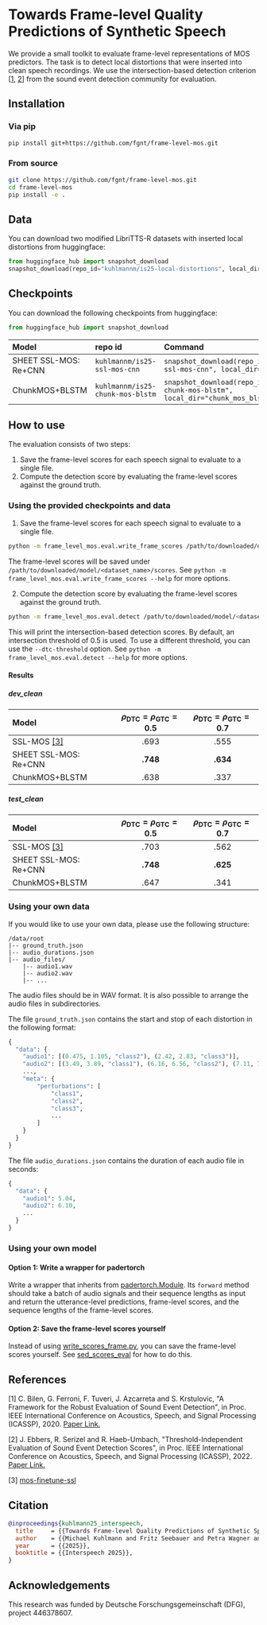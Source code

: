 # Towards Frame-level Quality Predictions of Synthetic Speech

We provide a small toolkit to evaluate frame-level representations of MOS predictors.
The task is to detect local distortions that were inserted into clean speech recordings.
We use the intersection-based detection criterion [[1](#1), [2](#2)] from the sound event detection community for evaluation.

## Installation
### Via pip
```bash
pip install git+https://github.com/fgnt/frame-level-mos.git
```

### From source
```bash
git clone https://github.com/fgnt/frame-level-mos.git
cd frame-level-mos
pip install -e .
```

## Data

You can download two modified LibriTTS-R datasets with inserted local distortions from huggingface:
```python
from huggingface_hub import snapshot_download
snapshot_download(repo_id="kuhlmannm/is25-local-distortions", local_dir="is25_local_distortions", repo_type="dataset", ignore_ptterns=["*.txt"])
```

## Checkpoints

You can download the following checkpoints from huggingface:
```python
from huggingface_hub import snapshot_download
```

|Model|repo id|Command|
|:----|:------|:------|
|SHEET SSL-MOS: Re+CNN|`kuhlmannm/is25-ssl-mos-cnn`|```snapshot_download(repo_id="kuhlmannm/is25-ssl-mos-cnn", local_dir="ssl_mos_cnn")```|
|ChunkMOS+BLSTM|`kuhlmannm/is25-chunk-mos-blstm`|```snapshot_download(repo_id="kuhlmannm/is25-chunk-mos-blstm", local_dir="chunk_mos_blstm")```|

## How to use

The evaluation consists of two steps:
1. Save the frame-level scores for each speech signal to evaluate to a single file.
2. Compute the detection score by evaluating the frame-level scores against the ground truth.

### Using the provided checkpoints and data

1. Save the frame-level scores for each speech signal to evaluate to a single file.
```bash
python -m frame_level_mos.eval.write_frame_scores /path/to/downloaded/data/<dataset_name> /path/to/downloaded/model
```
The frame-level scores will be saved under `/path/to/downloaded/model/<dataset_name>/scores`.
See `python -m frame_level_mos.eval.write_frame_scores --help` for more options.

2. Compute the detection score by evaluating the frame-level scores against the ground truth.
```bash
python -m frame_level_mos.eval.detect /path/to/downloaded/model/<dataset_name>
```
This will print the intersection-based detection scores.
By default, an intersection threshold of 0.5 is used.
To use a different threshold, you can use the `--dtc-threshold` option.
See `python -m frame_level_mos.eval.detect --help` for more options.

#### Results

##### dev_clean
|Model|$\rho_\mathrm{DTC}=\rho_\mathrm{GTC}=0.5$|$\rho_\mathrm{DTC}=\rho_\mathrm{GTC}=0.7$|
|:----|:--------:|:--------:|
|SSL-MOS [[3]](#3)|.693|.555|
|SHEET SSL-MOS: Re+CNN|**.748**|**.634**|
|ChunkMOS+BLSTM|.638|.337|

##### test_clean
|Model|$\rho_\mathrm{DTC}=\rho_\mathrm{GTC}=0.5$|$\rho_\mathrm{DTC}=\rho_\mathrm{GTC}=0.7$|
|:----|:--------:|:--------:|
|SSL-MOS [[3]](#3)|.703|.562|
|SHEET SSL-MOS: Re+CNN|**.748**|**.625**|
|ChunkMOS+BLSTM|.647|.341|

### Using your own data

If you would like to use your own data, please use the following structure:
```
/data/root
|-- ground_truth.json
|-- audio_durations.json
|-- audio_files/
    |-- audio1.wav
    |-- audio2.wav
    |-- ...
```
The audio files should be in WAV format.
It is also possible to arrange the audio files in subdirectories.

The file `ground_truth.json` contains the start and stop of each distortion in the following format:
```python
{
  "data": {
    "audio1": [(0.475, 1.105, "class2"), (2.42, 2.83, "class3")],
    "audio2": [(3.49, 3.89, "class1"), (6.16, 6.56, "class2"), (7.11, 7.51, "class1")],
    ...,
    "meta": {
        "perturbations": [
            "class1",
            "class2",
            "class3",
            ...
        ]
    }
  }
}
```

The file `audio_durations.json` contains the duration of each audio file in seconds:
```python
{
  "data": {
    "audio1": 5.04,
    "audio2": 6.10,
    ...
  }
}
```

### Using your own model

#### Option 1: Write a wrapper for padertorch
Write a wrapper that inherits from [padertorch.Module](https://github.com/fgnt/padertorch/blob/5d00ac5cfde54fab7bdacb31a8b513ee728a2aa7/padertorch/base.py#L55).
Its `forward` method should take a batch of audio signals and their sequence lengths as input and return the utterance-level predictions, frame-level scores, and the sequence lengths of the frame-level scores.

#### Option 2: Save the frame-level scores yourself
Instead of using [write_scores_frame.py](frame_level_mos/eval/write_frame_scores.py), you can save the frame-level scores yourself.
See [sed_scores_eval](https://github.com/fgnt/sed_scores_eval) for how to do this.

## References
<a id="1">[1]</a> C. Bilen, G. Ferroni, F. Tuveri, J. Azcarreta and S. Krstulovic,
"A Framework for the Robust Evaluation of Sound Event Detection",
in Proc. IEEE International Conference on Acoustics, Speech, and Signal Processing (ICASSP),
2020.
[Paper Link.](https://ieeexplore.ieee.org/abstract/document/9052995)

<a id="2">[2]</a> J. Ebbers, R. Serizel and R. Haeb-Umbach,
"Threshold-Independent Evaluation of Sound Event Detection Scores",
in Proc. IEEE International Conference on Acoustics, Speech, and Signal Processing (ICASSP), 2022.
[Paper Link.](https://ieeexplore.ieee.org/abstract/document/9747556)

<a id="3">[3]</a> [mos-finetune-ssl](https://github.com/nii-yamagishilab/mos-finetune-ssl/blob/main/run_inference.py)

## Citation
```bibtex
@inproceedings{kuhlmann25_interspeech,
  title     = {{Towards Frame-level Quality Predictions of Synthetic Speech}},
  author    = {{Michael Kuhlmann and Fritz Seebauer and Petra Wagner and Reinhold Haeb-Umbach}},
  year      = {{2025}},
  booktitle = {{Interspeech 2025}},
}
```

## Acknowledgements
This research was funded by Deutsche Forschungsgemeinschaft (DFG), project 446378607.

